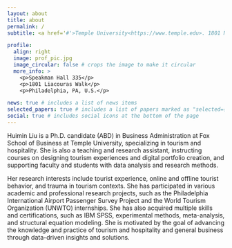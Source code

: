 ```yaml
---
layout: about
title: about
permalink: /
subtitle: <a href='#'>Temple University<https://www.temple.edu>. 1801 N Broad st, Phialdelphia, PA.

profile:
  align: right
  image: prof_pic.jpg
  image_circular: false # crops the image to make it circular
  more_info: >
    <p>Speakman Hall 335</p>
    <p>1801 Liacouras Walk</p>
    <p>Philadelphia, PA, U.S.</p>

news: true # includes a list of news items
selected_papers: true # includes a list of papers marked as "selected={true}"
social: true # includes social icons at the bottom of the page
---
```

Huimin Liu is a Ph.D. candidate (ABD) in Business Administration at Fox School of Business at Temple University, specializing in tourism and hospitality. She is also a teaching and research assistant, instructing courses on designing tourism experiences and digital portfolio creation, and supporting faculty and students with data analysis and research methods.

Her research interests include tourist experience, online and offline tourist behavior, and trauma in tourism contexts. She has participated in various academic and professional research projects, such as the Philadelphia International Airport Passenger Survey Project and the World Tourism Organization (UNWTO) internships. She has also acquired multiple skills and certifications, such as IBM SPSS, experimental methods, meta-analysis, and structural equation modeling. She is motivated by the goal of advancing the knowledge and practice of tourism and hospitality and general business through data-driven insights and solutions.
